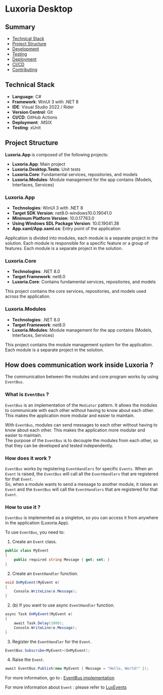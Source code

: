 # Luxoria Desktop

## Summary
- [Technical Stack](#technical-stack)
- [Project Structure](#project-structure)
- [Development](#development)
- [Testing](#testing)
- [Deployment](#deployment)
- [CI/CD](#ci/cd)
- [Contributing](#contributing)

## Technical Stack
- **Language**: C#
- **Framework**: WinUI 3 with .NET 8
- **IDE**: Visual Studio 2022 / Rider
- **Version Control**: Git
- **CI/CD**: GitHub Actions
- **Deployment**: .MSIX
- **Testing**: xUnit

## Project Structure
**Luxoria.App** is composed of the following projects:
- **Luxoria.App**: Main project
- **Luxoria.Desktop.Tests**: Unit tests
- **Luxoria.Core**: Fundamental services, repositories, and models
- **Luxoria.Modules**: Module management for the app contains (Models, Interfaces, Services)

### Luxoria.App
- **Technologies**: WinUI 3 with .NET 8
- **Target SDK Version**: net8.0-windows10.0.19041.0
- **Minimum Platform Version**: 10.0.17763.0
- **Using Windows SDL Package Version**: 10.0.19041.38
- **App.xaml/App.xaml.cs**: Entry point of the application

Application is divided into modules, each module is a separate project in the solution. Each module is responsible for a specific feature or a group of features. Each module is a separate project in the solution.

### Luxoria.Core
- **Technologies**: .NET 8.0
- **Target Framework**: net8.0
- **Luxoria.Core**: Contains fundamental services, repositories, and models

This project contains the core services, repositories, and models used across the application.

### Luxoria.Modules
- **Technologies**: .NET 8.0
- **Target Framework**: net8.0
- **Luxoria.Modules**: Module management for the app contains (Models, Interfaces, Services)

This project contains the module management system for the application. Each module is a separate project in the solution.

## How does communication work inside Luxoria ?
The communication between the modules and core program works by using `EventBus`.

### What is `EventBus` ?
`EventBus` is an implementation of the `Mediator` pattern. It allows the modules to communicate with each other without having to know about each other. This makes the application more modular and easier to maintain.

With `EventBus`, modules can send messages to each other without having to know about each other. This makes the application more modular and easier to maintain.  
The purpose of the `EventBus` is to decouple the modules from each other, so that they can be developed and tested independently.

### How does it work ?
`EventBus` works by registering `EventHandlers` for specific `Events`. When an `Event` is raised, the `EventBus` will call all the `EventHandlers` that are registered for that `Event`.  
So, when a module wants to send a message to another module, it raises an `Event` and the `EventBus` will call the `EventHandlers` that are registered for that `Event`.

### How to use it ?
`EventBus` is implemented as a singleton, so you can access it from anywhere in the application (Luxoria.App).

To use `EventBus`, you need to:
1. Create an `Event` class.
```csharp
public class MyEvent
{
    public required string Message { get; set; }
}
```

2. Create an `EventHandler` function.
```csharp
void OnMyEvent(MyEvent e)
{
    Console.WriteLine(e.Message);
}
```

2. (b) If you want to use async `EventHandler` function.
```csharp
async Task OnMyEvent(MyEvent e)
{
    await Task.Delay(1000);
    Console.WriteLine(e.Message);
}
```

3. Register the `EventHandler` for the `Event`.
```csharp
EventBus.Subscribe<MyEvent>(OnMyEvent);
```

4. Raise the `Event`.
```csharp
await EventBus.Publish(new MyEvent { Message = "Hello, World!" });
```

For more information, go to  : [EventBus implementation](../../Luxoria.App/Luxoria.Modules/Interfaces/IEventBus.cs)

For more information about `Event` : please refer to [LuxEvents]()